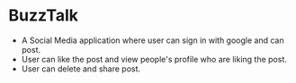 # BuzzTalk
<ul>
<li>A Social Media application where user can sign in with google and can post.</li>
<li>User can like the post and view people's profile who are liking the post.</li>
<li>User can delete and share post.</li>
<ul>

